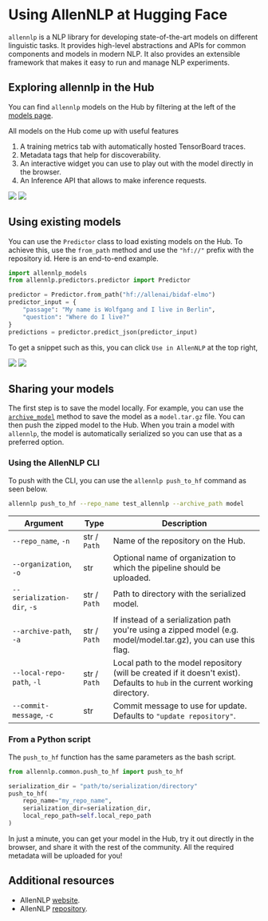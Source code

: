 # Using AllenNLP at Hugging Face



`allennlp` is a NLP library for developing state-of-the-art models on different linguistic tasks. It provides high-level abstractions and APIs for common components and models in modern NLP. It also provides an extensible framework that makes it easy to run and manage NLP experiments.

## Exploring allennlp in the Hub

You can find `allennlp` models on the Hub by filtering at the left of the [models page](https://huggingface.co/models?library=allennlp).

All models on the Hub come up with useful features
1. A training metrics tab with automatically hosted TensorBoard traces.
2. Metadata tags that help for discoverability.
3. An interactive widget you can use to play out with the model directly in the browser.
4. An Inference API that allows to make inference requests.

<div class="flex justify-center">
<img class="block dark:hidden" src="https://huggingface.co/datasets/huggingface/documentation-images/resolve/main/hub/libraries-allennlp_widget.png"/>
<img class="hidden dark:block" src="https://huggingface.co/datasets/huggingface/documentation-images/resolve/main/hub/libraries-allennlp_widget-dark.png"/>
</div>

## Using existing models

You can use the `Predictor` class to load existing models on the Hub. To achieve this, use the `from_path` method and use the `"hf://"` prefix with the repository id. Here is an end-to-end example.

```py
import allennlp_models
from allennlp.predictors.predictor import Predictor

predictor = Predictor.from_path("hf://allenai/bidaf-elmo")
predictor_input = {
    "passage": "My name is Wolfgang and I live in Berlin", 
    "question": "Where do I live?"
}
predictions = predictor.predict_json(predictor_input)
```

To get a snippet such as this, you can click `Use in AllenNLP` at the top right,

<div class="flex justify-center">
<img class="block dark:hidden" src="https://huggingface.co/datasets/huggingface/documentation-images/resolve/main/hub/libraries-allennlp_snippet.png"/>
<img class="hidden dark:block" src="https://huggingface.co/datasets/huggingface/documentation-images/resolve/main/hub/libraries-allennlp_snippet-dark.png"/>
</div>

## Sharing your models

The first step is to save the model locally. For example, you can use the [`archive_model`](https://docs.allennlp.org/main/api/models/archival/#archive_model) method to save the model as a `model.tar.gz` file. You can then push the zipped model to the Hub. When you train a model with `allennlp`, the model is automatically serialized so you can use that as a preferred option.

### Using the AllenNLP CLI

To push with the CLI, you can use the `allennlp push_to_hf` command as seen below.

```bash
allennlp push_to_hf --repo_name test_allennlp --archive_path model 
```

| Argument                    	| Type         	| Description                                                                                                                   	|
|-----------------------------	|--------------	|-------------------------------------------------------------------------------------------------------------------------------	|
| `--repo_name`, `-n`         	| str / `Path` 	| Name of the repository on the Hub.                                                                                            	|
| `--organization`, `-o`      	| str          	| Optional name of organization to which the pipeline should be uploaded.                                                       	|
| `--serialization-dir`, `-s` 	| str / `Path` 	| Path to directory with the serialized model.                                                                                  	|
| `--archive-path`, `-a`      	| str / `Path` 	| If instead of a serialization path you're using a zipped model (e.g. model/model.tar.gz), you can use this flag.              	|
| `--local-repo-path`, `-l`   	| str / `Path` 	| Local path to the model repository (will be created if it doesn't exist). Defaults to `hub` in the current working directory. 	|
| `--commit-message`, `-c`    	| str          	| Commit message to use for update. Defaults to `"update repository"`.                                                          	|

### From a Python script

The `push_to_hf` function has the same parameters as the bash script.

```py
from allennlp.common.push_to_hf import push_to_hf

serialization_dir = "path/to/serialization/directory"
push_to_hf(
    repo_name="my_repo_name",
    serialization_dir=serialization_dir,
    local_repo_path=self.local_repo_path
)
```

In just a minute, you can get your model in the Hub, try it out directly in the browser, and share it with the rest of the community. All the required metadata will be uploaded for you!


## Additional resources

* AllenNLP [website](https://allenai.org/allennlp).
* AllenNLP [repository](https://github.com/allenai/allennlp).